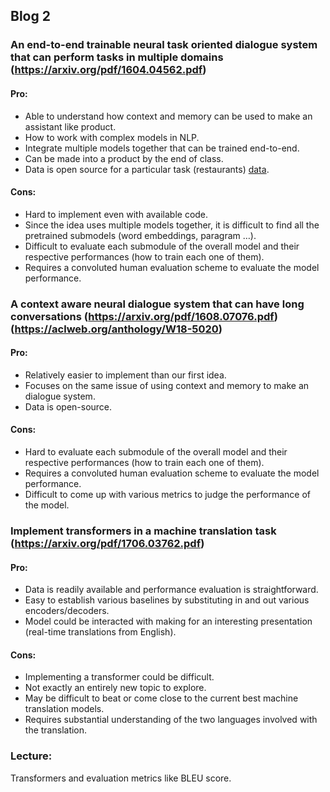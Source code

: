 ## Blog 2

### An end-to-end trainable neural task oriented dialogue system that can perform tasks in multiple domains (https://arxiv.org/pdf/1604.04562.pdf)

#### Pro: 
- Able to understand how context and memory can be used to make an assistant like product.
- How to work with complex models in NLP.
- Integrate multiple models together that can be trained end-to-end.
- Can be made into a product by the end of class.
- Data is open source for a particular task (restaurants) [data](https://www.repository.cam.ac.uk/handle/1810/260970).

#### Cons:
- Hard to implement even with available code.
- Since the idea uses multiple models together, it is difficult to find all the pretrained submodels (word embeddings, paragram …).
- Difficult to evaluate each submodule of the overall model and their respective performances (how to train each one of them).
- Requires a convoluted human evaluation scheme to evaluate the model performance.

### A context aware neural dialogue system that can have long conversations (https://arxiv.org/pdf/1608.07076.pdf) (https://aclweb.org/anthology/W18-5020)

#### Pro:
- Relatively easier to implement than our first idea.
- Focuses on the same issue of using context and memory to make an dialogue system.
- Data is open-source.

#### Cons:
- Hard to evaluate each submodule of the overall model and their respective performances (how to train each one of them).
- Requires a convoluted human evaluation scheme to evaluate the model performance.
- Difficult to come up with various metrics to judge the performance of the model.

### Implement transformers in a machine translation task (https://arxiv.org/pdf/1706.03762.pdf) 

#### Pro:
- Data is readily available and performance evaluation is straightforward.
- Easy to establish various baselines by substituting in and out various encoders/decoders.
- Model could be interacted with making for an interesting presentation (real-time translations from English).

#### Cons:
- Implementing a transformer could be difficult.
- Not exactly an entirely new topic to explore.
- May be difficult to beat or come close to the current best machine translation models.
- Requires substantial understanding of the two languages involved with the translation.

### Lecture: 
Transformers and evaluation metrics like BLEU score.

